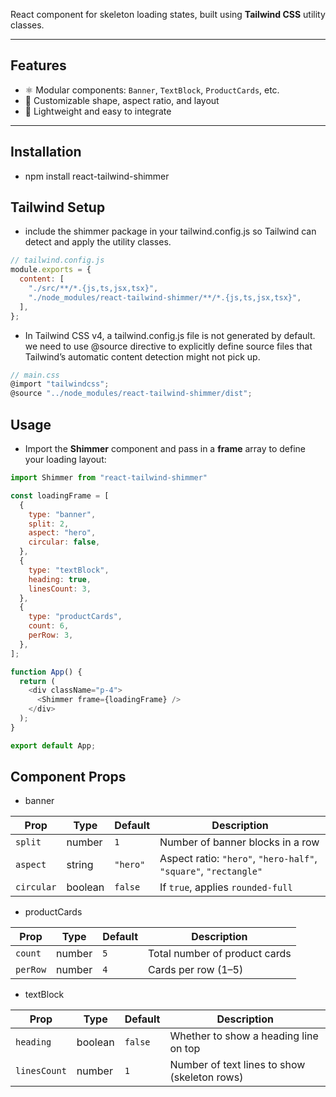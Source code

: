 
React component for skeleton loading states, built using **Tailwind CSS** utility classes.

---


## Features

- ⚛️ Modular components: `Banner`, `TextBlock`, `ProductCards`, etc.
- 🎨 Customizable shape, aspect ratio, and layout
- 🚀 Lightweight and easy to integrate

---


## Installation

- npm install react-tailwind-shimmer


## Tailwind Setup

- include the shimmer package in your tailwind.config.js so Tailwind can detect and apply the utility classes.

```js
// tailwind.config.js
module.exports = {
  content: [
    "./src/**/*.{js,ts,jsx,tsx}",
    "./node_modules/react-tailwind-shimmer/**/*.{js,ts,jsx,tsx}",
  ],
};
```

- In Tailwind CSS v4, a tailwind.config.js file is not generated by default. we need to use @source directive to explicitly define source files that Tailwind’s automatic content detection might not pick up.

```js
// main.css
@import "tailwindcss";
@source "../node_modules/react-tailwind-shimmer/dist"; 
```



## Usage

- Import the **Shimmer** component and pass in a **frame** array to define your loading layout:

```javascript
import Shimmer from "react-tailwind-shimmer"

const loadingFrame = [
  {
    type: "banner",
    split: 2,
    aspect: "hero",
    circular: false,
  },
  {
    type: "textBlock",
    heading: true,
    linesCount: 3,
  },
  {
    type: "productCards",
    count: 6,
    perRow: 3,
  },
];

function App() {
  return (
    <div className="p-4">
      <Shimmer frame={loadingFrame} />
    </div>
  );
}

export default App;

```

## Component Props

- banner

| Prop       | Type    | Default  | Description                                                      |
| ---------- | ------- | -------- | ---------------------------------------------------------------- |
| `split`    | number  | `1`      | Number of banner blocks in a row                                 |
| `aspect`   | string  | `"hero"` | Aspect ratio: `"hero"`, `"hero-half"`, `"square"`, `"rectangle"` |
| `circular` | boolean | `false`  | If `true`, applies `rounded-full`                                |

- productCards

| Prop     | Type   | Default | Description                                      |
| -------- | ------ | ------- | ------------------------------------------------ |
| `count`  | number | `5`     | Total number of product cards                    |
| `perRow` | number | `4`     | Cards per row (1–5)

- textBlock

| Prop         | Type    | Default | Description                                  |
| ------------ | ------- | ------- | -------------------------------------------- |
| `heading`    | boolean | `false` | Whether to show a heading line on top        |
| `linesCount` | number  | `1`     | Number of text lines to show (skeleton rows) |



